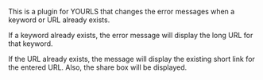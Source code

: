 This is a plugin for YOURLS that changes the error messages when a keyword or URL already exists.

If a keyword already exists, the error message will display the long URL for that keyword.

If the URL already exists, the message will display the existing short link for the entered URL. Also, the share box will be displayed.